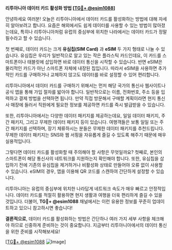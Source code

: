 **리투아니아 데이터 카드 활성화 방법 [[TG💪+ @esim1088](https://t.me/s/esim1088)]**

안녕하세요 여러분! 오늘은 리투아니아에서 데이터 카드를 활성화하는 방법에 대해 자세히 알아보려고 합니다. 요즘은 해외에서도 쉽게 데이터를 사용할 수 있는 방법이 많아졌는데요, 특히나 리투아니아처럼 유럽의 중심부에 위치한 나라에서는 데이터 카드가 정말 필수라고 할 수 있습니다.

첫 번째로, 데이터 카드는 크게 **유심칩(SIM Card)** 과 **eSIM** 두 가지 형태로 나눌 수 있습니다. 유심칩은 우리가 일반적으로 알고 있는 작은 플라스틱 카드인데요, 이 카드를 스마트폰이나 태블릿에 삽입하면 바로 데이터 통신을 시작할 수 있습니다. 반면 eSIM은 물리적인 카드가 아닌 스마트폰 자체에 내장된 칩입니다. 따라서 eSIM을 사용하면 추가적인 카드를 구매하거나 교체하지 않고도 데이터를 바로 설정할 수 있어 편리합니다.

리투아니아에서 데이터 카드를 구매하기 위해서는 먼저 해당 국가의 통신사 웹사이트나 공식 앱을 통해 가입 절차를 밟아야 합니다. 일반적으로는 이름, 전화번호, 주소 등을 입력하고 결제 방법을 선택하면 됩니다. 만약 직접 방문해서 구매할 계획이라면 현지 통신사 매장에 들러서 직원에게 필요한 정보를 제공하면 카드를 즉시 발급받을 수 있습니다.

또한, 리투아니아에서는 다양한 데이터 패키지를 제공하는데요, 일일 데이터 패키지, 주간 패키지, 그리고 무제한 데이터 패키지 등이 있습니다. 여행객들은 보통 일일 또는 주간 패키지를 선택하며, 장기 체류하시는 분들은 무제한 데이터 패키지를 추천드립니다. 무제한 데이터 패키지는 SNS와 웹 서핑을 자유롭게 즐길 수 있도록 해주기 때문에 매우 실용적입니다.

그렇다면 데이터 카드를 활성화할 때 주의해야 할 사항은 무엇일까요? 첫째로, 본인의 스마트폰이 해당 통신사의 네트워크를 지원하는지 확인해야 합니다. 또한, 유심칩을 삽입하기 전에 기존의 유심칩을 제거하거나 비활성화 상태로 만들어야 오류 없이 사용할 수 있습니다. eSIM의 경우, 앱을 이용해 QR 코드를 스캔하여 간단하게 설정할 수 있습니다.

리투아니아는 유럽의 중심부에 위치한 나라답게 네트워크 속도가 매우 빠르고 안정적입니다. 데이터 카드를 적절히 활용하면 현지 생활과 여행을 더욱 편리하게 즐길 수 있을 것입니다. 더불어, **TG💪+ @esim1088** 채널에서는 이런 유용한 정보를 꾸준히 업데이트하고 있으니 참고하시면 좋습니다!

**결론적으로**, 데이터 카드를 활성화하는 방법은 간단하나 여러 가지 세부 사항을 체크해야 하므로 신중하게 준비하는 것이 중요합니다. 지금부터 리투아니아에서의 데이터 통신을 위한 준비를 시작해보세요! 

[[TG💪+ @esim1088](https://t.me/s/esim1088) ![Image](https://i.postimg.cc/Y0z9fWf4/image.png)]